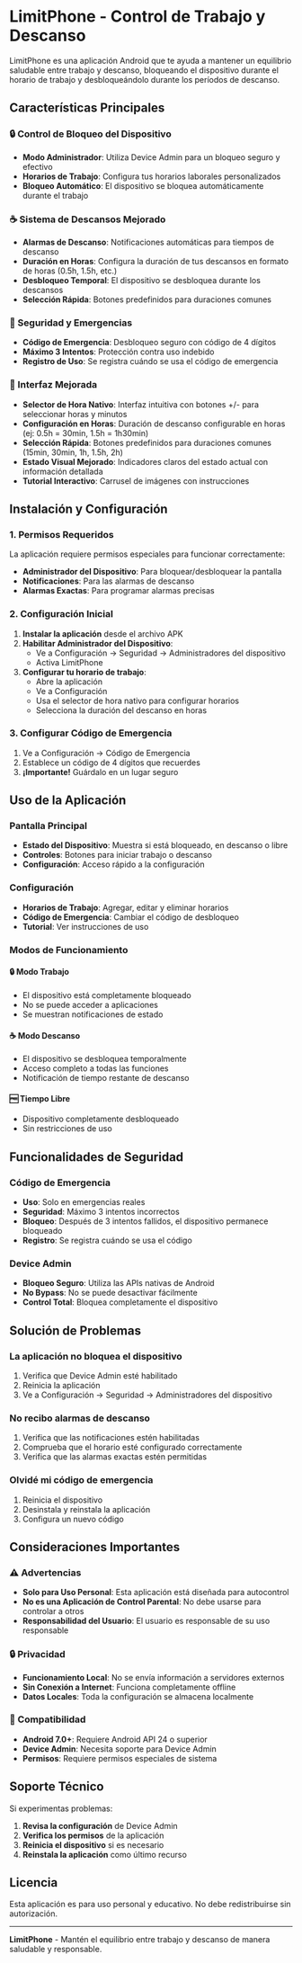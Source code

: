 # LimitPhone - Control de Trabajo y Descanso

LimitPhone es una aplicación Android que te ayuda a mantener un equilibrio saludable entre trabajo y descanso, bloqueando el dispositivo durante el horario de trabajo y desbloqueándolo durante los períodos de descanso.

## Características Principales

### 🔒 Control de Bloqueo del Dispositivo
- **Modo Administrador**: Utiliza Device Admin para un bloqueo seguro y efectivo
- **Horarios de Trabajo**: Configura tus horarios laborales personalizados
- **Bloqueo Automático**: El dispositivo se bloquea automáticamente durante el trabajo

### ☕ Sistema de Descansos Mejorado
- **Alarmas de Descanso**: Notificaciones automáticas para tiempos de descanso
- **Duración en Horas**: Configura la duración de tus descansos en formato de horas (0.5h, 1.5h, etc.)
- **Desbloqueo Temporal**: El dispositivo se desbloquea durante los descansos
- **Selección Rápida**: Botones predefinidos para duraciones comunes

### 🚨 Seguridad y Emergencias
- **Código de Emergencia**: Desbloqueo seguro con código de 4 dígitos
- **Máximo 3 Intentos**: Protección contra uso indebido
- **Registro de Uso**: Se registra cuándo se usa el código de emergencia

### 📱 Interfaz Mejorada
- **Selector de Hora Nativo**: Interfaz intuitiva con botones +/- para seleccionar horas y minutos
- **Configuración en Horas**: Duración de descanso configurable en horas (ej: 0.5h = 30min, 1.5h = 1h30min)
- **Selección Rápida**: Botones predefinidos para duraciones comunes (15min, 30min, 1h, 1.5h, 2h)
- **Estado Visual Mejorado**: Indicadores claros del estado actual con información detallada
- **Tutorial Interactivo**: Carrusel de imágenes con instrucciones

## Instalación y Configuración

### 1. Permisos Requeridos
La aplicación requiere permisos especiales para funcionar correctamente:

- **Administrador del Dispositivo**: Para bloquear/desbloquear la pantalla
- **Notificaciones**: Para las alarmas de descanso
- **Alarmas Exactas**: Para programar alarmas precisas

### 2. Configuración Inicial

1. **Instalar la aplicación** desde el archivo APK
2. **Habilitar Administrador del Dispositivo**:
   - Ve a Configuración → Seguridad → Administradores del dispositivo
   - Activa LimitPhone
3. **Configurar tu horario de trabajo**:
   - Abre la aplicación
   - Ve a Configuración
   - Usa el selector de hora nativo para configurar horarios
   - Selecciona la duración del descanso en horas

### 3. Configurar Código de Emergencia
1. Ve a Configuración → Código de Emergencia
2. Establece un código de 4 dígitos que recuerdes
3. **¡Importante!** Guárdalo en un lugar seguro

## Uso de la Aplicación

### Pantalla Principal
- **Estado del Dispositivo**: Muestra si está bloqueado, en descanso o libre
- **Controles**: Botones para iniciar trabajo o descanso
- **Configuración**: Acceso rápido a la configuración

### Configuración
- **Horarios de Trabajo**: Agregar, editar y eliminar horarios
- **Código de Emergencia**: Cambiar el código de desbloqueo
- **Tutorial**: Ver instrucciones de uso

### Modos de Funcionamiento

#### 🔒 Modo Trabajo
- El dispositivo está completamente bloqueado
- No se puede acceder a aplicaciones
- Se muestran notificaciones de estado

#### ☕ Modo Descanso
- El dispositivo se desbloquea temporalmente
- Acceso completo a todas las funciones
- Notificación de tiempo restante de descanso

#### 🆓 Tiempo Libre
- Dispositivo completamente desbloqueado
- Sin restricciones de uso

## Funcionalidades de Seguridad

### Código de Emergencia
- **Uso**: Solo en emergencias reales
- **Seguridad**: Máximo 3 intentos incorrectos
- **Bloqueo**: Después de 3 intentos fallidos, el dispositivo permanece bloqueado
- **Registro**: Se registra cuándo se usa el código

### Device Admin
- **Bloqueo Seguro**: Utiliza las APIs nativas de Android
- **No Bypass**: No se puede desactivar fácilmente
- **Control Total**: Bloquea completamente el dispositivo

## Solución de Problemas

### La aplicación no bloquea el dispositivo
1. Verifica que Device Admin esté habilitado
2. Reinicia la aplicación
3. Ve a Configuración → Seguridad → Administradores del dispositivo

### No recibo alarmas de descanso
1. Verifica que las notificaciones estén habilitadas
2. Comprueba que el horario esté configurado correctamente
3. Verifica que las alarmas exactas estén permitidas

### Olvidé mi código de emergencia
1. Reinicia el dispositivo
2. Desinstala y reinstala la aplicación
3. Configura un nuevo código

## Consideraciones Importantes

### ⚠️ Advertencias
- **Solo para Uso Personal**: Esta aplicación está diseñada para autocontrol
- **No es una Aplicación de Control Parental**: No debe usarse para controlar a otros
- **Responsabilidad del Usuario**: El usuario es responsable de su uso responsable

### 🔒 Privacidad
- **Funcionamiento Local**: No se envía información a servidores externos
- **Sin Conexión a Internet**: Funciona completamente offline
- **Datos Locales**: Toda la configuración se almacena localmente

### 📱 Compatibilidad
- **Android 7.0+**: Requiere Android API 24 o superior
- **Device Admin**: Necesita soporte para Device Admin
- **Permisos**: Requiere permisos especiales de sistema

## Soporte Técnico

Si experimentas problemas:

1. **Revisa la configuración** de Device Admin
2. **Verifica los permisos** de la aplicación
3. **Reinicia el dispositivo** si es necesario
4. **Reinstala la aplicación** como último recurso

## Licencia

Esta aplicación es para uso personal y educativo. No debe redistribuirse sin autorización.

---

**LimitPhone** - Mantén el equilibrio entre trabajo y descanso de manera saludable y responsable.
